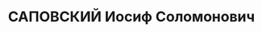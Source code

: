 ---
title: САПОВСКИЙ Иосиф Соломонович
description: '1913 р., м. Катеринослав, єврей, з міщан, позапартійний, освіта вища,
  архітектор Дніпропетровської контори "Промбудпроект".

  29.10.1937 р.звинувачений у належності до а/рад. організації, розстріляний.

  Реабілітований 03.12.1959 р.'
---